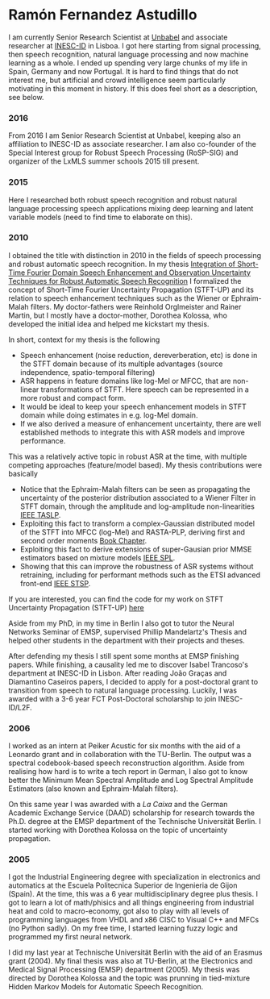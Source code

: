 Ramón Fernandez Astudillo
=========================

I am currently Senior Research Scientist at [Unbabel](http://www.unbabel.com/) and associate researcher at [INESC-ID](https://www.l2f.inesc-id.pt/w/Welcome_to_the_Spoken_Language_Systems_Lab) in Lisboa. I got here starting from signal processing, then speech recognition, natural language processing and now machine learning as a whole. I ended up spending very large chunks of my life in Spain, Germany and now Portugal. It is hard to find things that do not interest me, but artificial and crowd intelligence seem particularly motivating in this moment in history. If this does feel short as a description, see below.

### 2016
From 2016 I am Senior Research Scientist at Unbabel, keeping also an affiliation to INESC-ID as associate researcher. I am also co-founder of the Special Interest group for Robust Speech Processing (RoSP-SIG) and organizer of the LxMLS summer schools 2015 till present.

### 2015
Here I researched both robust speech recognition and robust natural language processing speech applications mixing deep learning and latent variable models (need to find time to elaborate on this).

### 2010
I obtained the title with distinction in 2010 in the fields of speech processing and robust automatic speech recognition. In my thesis [Integration of Short-Time Fourier Domain Speech Enhancement and Observation Uncertainty Techniques for Robust Automatic Speech Recognition](https://d-nb.info/1005939284/34) I formalized the concept of Short-Time Fourier Uncertainty Propagation (STFT-UP) and its relation to speech enhancement techniques such as the Wiener or Ephraim-Malah filters. My doctor-fathers were Reinhold Orglmeister and Rainer Martin, but I mostly have a doctor-mother, Dorothea Kolossa, who developed the initial idea and helped me kickstart my thesis.

In short, context for my thesis is the following

- Speech enhancement (noise reduction, dereverberation, etc) is done in the STFT domain because of its multiple advantages (source independence, spatio-temporal filtering) 
- ASR happens in feature domains like log-Mel or MFCC, that are non-linear transformations of STFT. Here speech can be represented in a more robust and compact form. 
- It would be ideal to keep your speech enhancement models in STFT domain while doing estimates in e.g. log-Mel domain.
- If we also derived a measure of enhancement uncertainty, there are well established methods to integrate this with ASR models and improve performance.

This was a relatively active topic in robust ASR at the time, with multiple competing approaches (feature/model based). My thesis contributions were basically

- Notice that the Ephraim-Malah filters can be seen as propagating the uncertainty of the posterior distribution associated to a Wiener Filter in STFT domain, through the amplitude and log-amplitude non-linearities [IEEE TASLP](http://ieeexplore.ieee.org/abstract/document/6423820/).
- Exploiting this fact to transform a complex-Gaussian distributed model of the STFT into MFCC (log-Mel) and RASTA-PLP, deriving first and second order moments [Book Chapter](https://pdfs.semanticscholar.org/d32d/72e4dcc59bd014fb9f6428824df035fecaf4.pdf).
- Exploiting this fact to derive extensions of super-Gausian prior MMSE estimators based on mixture models [IEEE SPL](http://ieeexplore.ieee.org/abstract/document/5504821/).
- Showing that this can improve the robustness of ASR systems without retraining, including for performant methods such as the ETSI advanced front-end [IEEE STSP](http://ieeexplore.ieee.org/abstract/document/5504821/).

If you are interested, you can find the code for my work on STFT Uncertainty Propagation (STFT-UP) [here](https://github.com/ramon-astudillo/stft_up_tools) 

Aside from my PhD, in my time in Berlin I also got to tutor the Neural Networks Seminar of EMSP, supervised Phillip Mandelartz's Thesis and helped other students in the department with their projects and theses.

After defending my thesis I still spent some months at EMSP finishing papers. While finishing, a causality led me to discover Isabel Trancoso's department at INESC-ID in Lisbon. After reading João Graças and Diamantino Caseiros papers, I decided to apply for a post-doctoral grant to transition from speech to natural language processing. Luckily, I was awarded with a 3-6 year FCT Post-Doctoral scholarship to join INESC-ID/L2F. 

### 2006
I worked as an intern at Peiker Acustic for six months with the aid of a Leonardo grant and in collaboration with the TU-Berlin. The output was a spectral codebook-based speech reconstruction algorithm. Aside from realising how hard is to write a tech report in German, I also got to know better the Minimum Mean Spectral Amplitude and Log Spectral Amplitude Estimators (also known and Ephraim-Malah filters). 

On this same year I was awarded with a _La Caixa_ and the German Academic Exchange Service (DAAD) scholarship for research towards the Ph.D. degree at the EMSP department of the Technische Universität Berlin. I started working with Dorothea Kolossa on the topic of uncertainty propagation.

### 2005
I got the Industrial Engineering degree with specialization in electronics and automatics at the Escuela Politecnica Superior de Ingenieria de Gijon (Spain). At the time, this was a 6 year multidisciplinary degree plus thesis. I got to learn a lot of math/phisics and all things engineering from industrial heat and cold to macro-economy, got also to play with all levels of programming languages from VHDL and x86 CISC to Visual C++ and MFCs (no Python sadly). On my free time, I started learning fuzzy logic and programmed my first neural network.

I did my last year at Technische Universität Berlin with the aid of an Erasmus grant (2004). My final thesis was also at TU-Berlin, at the Electronics and Medical Signal Processing (EMSP) department (2005). My thesis was directed by Dorothea Kolossa and the topic was prunning in tied-mixture Hidden Markov Models for Automatic Speech Recognition.
